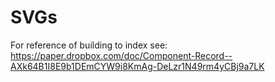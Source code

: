 # SVGs

For reference of building to index see:
https://paper.dropbox.com/doc/Component-Record--AXk64B1I8E9b1DEmCYW9i8KmAg-DeLzr1N49rm4yCBj9a7LK
